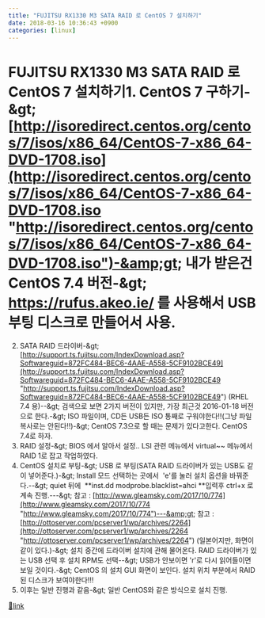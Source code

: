 ```yaml
---
title: "FUJITSU RX1330 M3 SATA RAID 로 CentOS 7 설치하기"
date: 2018-03-16 10:36:43 +0900
categories: [linux]
---
```


# FUJITSU RX1330 M3 SATA RAID 로 CentOS 7 설치하기1. CentOS 7 구하기-&amp;gt; [http://isoredirect.centos.org/centos/7/isos/x86_64/CentOS-7-x86_64-DVD-1708.iso](http://isoredirect.centos.org/centos/7/isos/x86_64/CentOS-7-x86_64-DVD-1708.iso "http://isoredirect.centos.org/centos/7/isos/x86_64/CentOS-7-x86_64-DVD-1708.iso")-&amp;gt; 내가 받은건 CentOS 7.4 버전-&amp;gt; https://rufus.akeo.ie/ 를 사용해서 USB 부팅 디스크로 만들어서 사용.  
2. SATA RAID 드라이버-&amp;gt; [http://support.ts.fujitsu.com/IndexDownload.asp?Softwareguid=872FC484-BEC6-4AAE-A558-5CF9102BCE49](http://support.ts.fujitsu.com/IndexDownload.asp?Softwareguid=872FC484-BEC6-4AAE-A558-5CF9102BCE49 "http://support.ts.fujitsu.com/IndexDownload.asp?Softwareguid=872FC484-BEC6-4AAE-A558-5CF9102BCE49") (RHEL 7.4 용)--&amp;gt; 검색으로 보면 2가지 버전이 있지만, 가장 최근것 2016-01-18 버전으로 한다.-&amp;gt; ISO 파일이며, CD든 USB든 ISO 통째로 구워야한다!!(그냥 파일 복사로는 안된다!!)-&amp;gt; CentOS 7.3으로 할 때는 문제가 있다고한다. CentOS 7.4로 하자.  
3. RAID 설정-&amp;gt; BIOS 에서 알아서 설정.. LSI 관련 메뉴에서 virtual~~ 메뉴에서 RAID 1로 잡고 작업하였다.  
4. CentOS 설치로 부팅-&amp;gt; USB 로 부팅(SATA RAID 드라이버가 있는 USB도 같이 넣어준다.)-&amp;gt; Install 모드 선택하는 곳에서  'e'를 눌러 설치 옵션을 바꿔준다.--&amp;gt; quiet 뒤에  **inst.dd modprobe.blacklist=ahci **입력후 ctrl+x 로 계속 진행.---&amp;gt; 참고 : [http://www.gleamsky.com/2017/10/774](http://www.gleamsky.com/2017/10/774 "http://www.gleamsky.com/2017/10/774")---&amp;gt; 참고 : [http://ottoserver.com/pcserver1/wp/archives/2264](http://ottoserver.com/pcserver1/wp/archives/2264 "http://ottoserver.com/pcserver1/wp/archives/2264") (일본어지만, 화면이 같이 있다.)-&amp;gt; 설치 중간에 드라이버 설치에 관해 물어온다. RAID 드라이버가 있는 USB 선택 후 설치 RPM도 선택--&amp;gt; USB가 안보이면 'r'로 다시 읽어들이면 보일 것이다.-&amp;gt; CentOS 의 설치 GUI 화면이 보인다. 설치 위치 부분에서 RAID된 디스크가 보여야한다!!!  
5. 이후는 일반 진행과 같음-&amp;gt; 일반 CentOS와 같은 방식으로 설치 진행.  



[🔗link](http://www.mins01.com/mh/tech/read/1147)